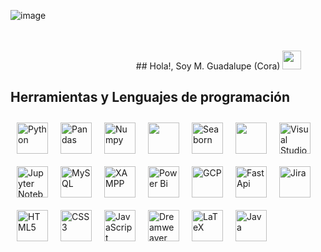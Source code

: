 ![image](img/bannerGit.png)


&nbsp;&nbsp;&nbsp;&nbsp;&nbsp;&nbsp;&nbsp;&nbsp;&nbsp;&nbsp;&nbsp;&nbsp;&nbsp;&nbsp;&nbsp;&nbsp;&nbsp;&nbsp;&nbsp;&nbsp;&nbsp;&nbsp;&nbsp;&nbsp;&nbsp;&nbsp;&nbsp;&nbsp;&nbsp;&nbsp;&nbsp;&nbsp;&nbsp;&nbsp;&nbsp;&nbsp;&nbsp;&nbsp;&nbsp;&nbsp;&nbsp;&nbsp;&nbsp;&nbsp;&nbsp;&nbsp;&nbsp;&nbsp;&nbsp;&nbsp;&nbsp;&nbsp;&nbsp;&nbsp;&nbsp;&nbsp;&nbsp;&nbsp;&nbsp;&nbsp;&nbsp;&nbsp;&nbsp;&nbsp;&nbsp;&nbsp;&nbsp;&nbsp;&nbsp;&nbsp;&nbsp;&nbsp;&nbsp;&nbsp;&nbsp;&nbsp;&nbsp;&nbsp;&nbsp;&nbsp;&nbsp;&nbsp;&nbsp;&nbsp;&nbsp;&nbsp;&nbsp;&nbsp;&nbsp;&nbsp;&nbsp;&nbsp;&nbsp;&nbsp;&nbsp;&nbsp;&nbsp;&nbsp;&nbsp;&nbsp;&nbsp;&nbsp;&nbsp;&nbsp;&nbsp;&nbsp;&nbsp;&nbsp;&nbsp;&nbsp;&nbsp;&nbsp;&nbsp;&nbsp;&nbsp;&nbsp;&nbsp;&nbsp;&nbsp;&nbsp;&nbsp;&nbsp;&nbsp;&nbsp;&nbsp;&nbsp;&nbsp;&nbsp;&nbsp;&nbsp;&nbsp;&nbsp;&nbsp;&nbsp;&nbsp;&nbsp;&nbsp;&nbsp;&nbsp;&nbsp;&nbsp;&nbsp;&nbsp;&nbsp;&nbsp;&nbsp;&nbsp;&nbsp;&nbsp;&nbsp;&nbsp;&nbsp;&nbsp;&nbsp;&nbsp;&nbsp;&nbsp;&nbsp;&nbsp;&nbsp;&nbsp;&nbsp;&nbsp;&nbsp;&nbsp;&nbsp;&nbsp;&nbsp;&nbsp;&nbsp;&nbsp;&nbsp;&nbsp;&nbsp;&nbsp;&nbsp;&nbsp;&nbsp;&nbsp;&nbsp;&nbsp;&nbsp;&nbsp;&nbsp;&nbsp;&nbsp;&nbsp;&nbsp;&nbsp;&nbsp;&nbsp;&nbsp;&nbsp;&nbsp;&nbsp;&nbsp;&nbsp;&nbsp;&nbsp;&nbsp;&nbsp;&nbsp;&nbsp;&nbsp;&nbsp;&nbsp;&nbsp;&nbsp;&nbsp;&nbsp;&nbsp;&nbsp;&nbsp;&nbsp;&nbsp;&nbsp;&nbsp;&nbsp;&nbsp;&nbsp;&nbsp;&nbsp;&nbsp;&nbsp;&nbsp;&nbsp;&nbsp;&nbsp;&nbsp;&nbsp;&nbsp;&nbsp;&nbsp;&nbsp;&nbsp;&nbsp;&nbsp;&nbsp;&nbsp;&nbsp;&nbsp;&nbsp;&nbsp;&nbsp;&nbsp;&nbsp;&nbsp;&nbsp;&nbsp;&nbsp;&nbsp;&nbsp;&nbsp;&nbsp;&nbsp;&nbsp;&nbsp;&nbsp;&nbsp;&nbsp;&nbsp;&nbsp;&nbsp;&nbsp;&nbsp;&nbsp;&nbsp;&nbsp;&nbsp;&nbsp;&nbsp;&nbsp;&nbsp;&nbsp;&nbsp;&nbsp;&nbsp;&nbsp;&nbsp;&nbsp;&nbsp;&nbsp;&nbsp;&nbsp;&nbsp;&nbsp;&nbsp;&nbsp;&nbsp;&nbsp;&nbsp;&nbsp;&nbsp;&nbsp;&nbsp;&nbsp;&nbsp;&nbsp;&nbsp;&nbsp;&nbsp;&nbsp;&nbsp;&nbsp;&nbsp;&nbsp; ## Hola!, Soy M. Guadalupe (Cora) <img src="https://media.tenor.com/images/2adfe94e69139f3e22623b61d375a7a7/tenor.gif" width= "30" height= "30">

<!--
**Cora1218/Cora1218** is a ✨ _special_ ✨ repository because its `README.md` (this file) appears on your GitHub profile.

Here are some ideas to get you started:

- 🔭 I’m currently working on ...
- 🌱 I’m currently learning ...
- 👯 I’m looking to collaborate on ...
- 🤔 I’m looking for help with ...
- 💬 Ask me about ...
- 📫 How to reach me: ...
- 😄 Pronouns: ...
- ⚡ Fun fact: ...
--> 
## Herramientas y Lenguajes de programación 
<table><tr>
<a href="https://www.python.org/" target="_blank"><img style="margin: 10px" src="https://profilinator.rishav.dev/skills-assets/python-original.svg" alt="Python" height="50" /></a>
<a href="https://pandas.pydata.org/" target="_blank"><img style="margin: 10px" src="https://github.githubassets.com/images/modules/logos_page/GitHub-Mark.png" alt="Pandas" height="50" /></a>
<a href="https://numpy.org/" target="_blank"><img style="margin: 10px" src="https://ih1.redbubble.net/image.4735347867.0819/ur,pin_large_front,square,600x600.jpg" alt="Numpy" height="50" /></a>
<a href="https://matplotlib.org/" target="_blank"><img style="margin: 10px" src="https://scipy-lectures.org/_images/sphx_glr_plot_polar_thumb.png" height="50" /></a>
<a href="https://seaborn.pydata.org/" target="_blank"><img style="margin: 10px" src="https://encrypted-tbn0.gstatic.com/images?q=tbn:ANd9GcRcUuApeQW9pPhF_rb862UWhTp9U5W_8VRRPbQ2zQFmwBDJAllbw5WPDPD9_VP7qPKS4tU&usqp=CAU" alt="Seaborn" height="50" /></a>
<a href="https://scikit-learn.org/stable/" target="_blank"><img style="margin: 10px" src="https://upload.wikimedia.org/wikipedia/commons/thumb/0/05/Scikit_learn_logo_small.svg/640px-Scikit_learn_logo_small.svg.png" height="50" /></a>
<a href="https://code.visualstudio.com/" target="_blank"><img style="margin: 10px" src="https://logowik.com/content/uploads/images/visual-studio-code7642.jpg" alt="Visual Studio Code" height="50" /></a> 
<a href="https://jupyter.org/" target="_blank"><img style="margin: 10px" src="https://jupyter.org/assets/share.png" alt="Jupyter Notebook" height="50" /></a> 
<a href="https://www.mysql.com/" target="_blank"><img style="margin: 10px" src="https://profilinator.rishav.dev/skills-assets/mysql-original-wordmark.svg" alt="MySQL" height="50" /></a>  
<a href="https://www.apachefriends.org/" target="_blank"><img style="margin: 10px" src="https://profilinator.rishav.dev/skills-assets/xampp.png" alt="XAMPP" height="50" /></a>  
<a href="https://app.powerbi.com/" target="_blank"><img style="margin: 10px" src="https://logos-world.net/wp-content/uploads/2022/02/Microsoft-Power-BI-Symbol.png" alt="Power Bi" height="50" /></a> 
<a href="https://cloud.google.com/" target="_blank"><img style="margin: 10px" src="https://profilinator.rishav.dev/skills-assets/google_cloud-icon.svg" alt="GCP" height="50" /></a>  
<a href="https://fastapi.tiangolo.com/" target="_blank"><img style="margin: 10px" src="https://www.softformance.com/wp-content/uploads/2022/07/1.3-FastAPI-Logo.jpg" alt="FastApi" height="50" /></a>
<a href="https://www.atlassian.com/es/software/jira" target="_blank"><img style="margin: 10px" src="https://cdn-icons-png.flaticon.com/512/5968/5968875.png" alt="Jira" height="50" /></a>  
<a href="https://en.wikipedia.org/wiki/HTML5" target="_blank"><img style="margin: 10px" src="https://profilinator.rishav.dev/skills-assets/html5-original-wordmark.svg" alt="HTML5" height="50" /></a> 
<a href="https://www.w3schools.com/css/" target="_blank"><img style="margin: 10px" src="https://profilinator.rishav.dev/skills-assets/css3-original-wordmark.svg" alt="CSS3" height="50" /></a>  
<a href="https://www.javascript.com/" target="_blank"><img style="margin: 10px" src="https://profilinator.rishav.dev/skills-assets/javascript-original.svg" alt="JavaScript" height="50" /></a>  
<a href="https://www.adobe.com/in/products/dreamweaver.html" target="_blank"><img style="margin: 10px" src="https://profilinator.rishav.dev/skills-assets/adobedreamweaver.png" alt="Dreamweaver " height="50" /></a>  
<a href="https://www.latex-project.org/" target="_blank"><img style="margin: 10px" src="https://www.svgrepo.com/show/376333/latex.svg" alt="LaTeX" height="50" /></a>  
<a href="https://www.java.com/" target="_blank"><img style="margin: 10px" src="https://profilinator.rishav.dev/skills-assets/java-original-wordmark.svg" alt="Java" height="50" /></a>  
 
</tr></table> 



